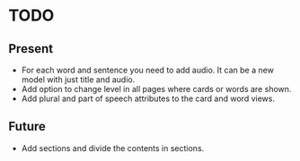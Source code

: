 # TODO

## Present

* For each word and sentence you need to add audio. It can be a new model with just title and audio.
* Add option to change level in all pages where cards or words are shown.
* Add plural and part of speech attributes to the card and word views.

## Future

* Add sections and divide the contents in sections.
